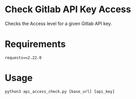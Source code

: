 # Check Gitlab API Key Access
Checks the Access level for a given Gitlab API key. 

# Requirements
```
requests==2.22.0
```

# Usage
```
python3 api_access_check.py [base_url] [api_key]
```


